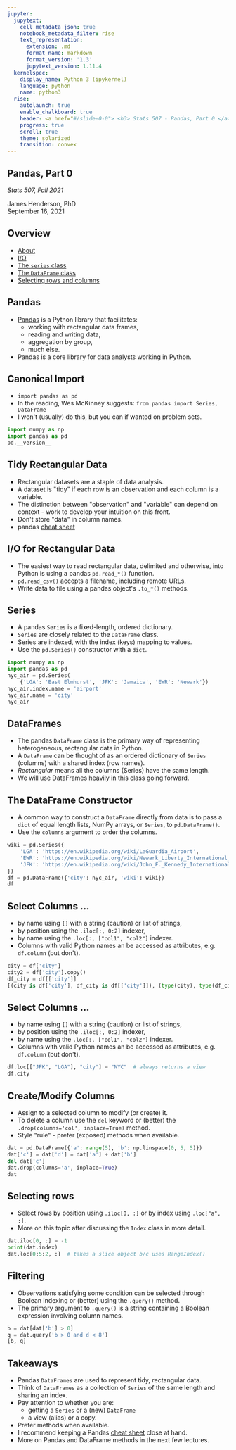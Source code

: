 ```yaml
---
jupyter:
  jupytext:
    cell_metadata_json: true
    notebook_metadata_filter: rise
    text_representation:
      extension: .md
      format_name: markdown
      format_version: '1.3'
      jupytext_version: 1.11.4
  kernelspec:
    display_name: Python 3 (ipykernel)
    language: python
    name: python3
  rise:
    autolaunch: true
    enable_chalkboard: true
    header: <a href="#/slide-0-0"> <h3> Stats 507 - Pandas, Part 0 </a>
    progress: true
    scroll: true
    theme: solarized
    transition: convex
---
```


<!-- #region {"slideshow": {"slide_type": "slide"}} -->
## Pandas, Part 0
*Stats 507, Fall 2021*

James Henderson, PhD  
September 16, 2021
<!-- #endregion -->

<!-- #region {"slideshow": {"slide_type": "slide"}} -->
## Overview
- [About](#/slide-2-0)
- [I/O](#/slide-5-0)
- [The `series` class](#/slide-6-0)
- [The `DataFrame` class](#/slide-7-0)
- [Selecting rows and columns](#/slide-9-0)
<!-- #endregion -->

<!-- #region {"slideshow": {"slide_type": "slide"}} -->
## Pandas
- [Pandas](https://pandas.pydata.org/) is a Python library that facilitates:
   + working with rectangular data frames, 
   + reading and writing data,
   + aggregation by group,
   + much else.
- Pandas is a core library for data analysts working in Python.   
<!-- #endregion -->

<!-- #region {"slideshow": {"slide_type": "slide"}} -->
## Canonical Import
 - `import pandas as pd`
 - In the reading, Wes McKinney suggests: 
   `from pandas import Series, DataFrame`
 - I won't (usually) do this, but you can if wanted on problem sets. 
<!-- #endregion -->

```python slideshow={"slide_type": "code"}
import numpy as np
import pandas as pd
pd.__version__
```
<!-- #region {"slideshow": {"slide_type": "slide"}} -->
## Tidy Rectangular Data
 - Rectangular datasets are a staple of data analysis.
 - A dataset is "tidy" if each row is an observation and each column is
   a variable.
 - The distinction between "observation" and "variable" can depend on 
   context - work to develop your intuition on this front.
 - Don't store "data" in column names.
 - pandas [cheat sheet](https://pandas.pydata.org/Pandas_Cheat_Sheet.pdf)
<!-- #endregion -->

<!-- #region {"slideshow": {"slide_type": "slide"}} -->
## I/O for Rectangular Data
 - The easiest way to read rectangular data, delimited and otherwise,
    into Python is using a pandas `pd.read_*()` function.
 - `pd.read_csv()` accepts a filename, including remote URLs.
 -  Write data to file using a pandas object's `.to_*()` methods.   
<!-- #endregion -->

<!-- #region {"slideshow": {"slide_type": "slide"}} -->
## Series
- A pandas `Series` is a fixed-length, ordered dictionary. 
- `Series` are closely related to the `DataFrame` class. 
- Series are indexed, with the index (keys) mapping to values. 
- Use the `pd.Series()` constructor with a `dict`. 
<!-- #endregion -->

```python slideshow={"slide_type": "code"}
import numpy as np
import pandas as pd
nyc_air = pd.Series(
    {'LGA': 'East Elmhurst', 'JFK': 'Jamaica', 'EWR': 'Newark'})
nyc_air.index.name = 'airport'
nyc_air.name = 'city'
nyc_air 
```

<!-- #region {"slideshow": {"slide_type": "slide"}} -->
## DataFrames
- The pandas `DataFrame` class is the primary way of representing 
  heterogeneous, rectangular data in Python.  
- A `DataFrame` can be thought of as an ordered dictionary of `Series` 
  (columns) with a shared index (row names). 
- *Rectangular* means all the columns (Series) have the same length.  
- We will use DataFrames heavily in this class going forward. 
<!-- #endregion -->

<!-- #region {"slideshow": {"slide_type": "slide"}} -->
## The DataFrame Constructor
- A common way to construct a `DataFrame` directly from data is
  to pass a `dict` of equal length lists, NumPy arrays, or `Series`,
  to `pd.DataFrame()`.
- Use the `columns` argument to order the columns.
<!-- #endregion -->

```python slideshow={"slide_type": "code"}
wiki = pd.Series({
    'LGA': 'https://en.wikipedia.org/wiki/LaGuardia_Airport',
    'EWR': 'https://en.wikipedia.org/wiki/Newark_Liberty_International_Airport',
    'JFK': 'https://en.wikipedia.org/wiki/John_F._Kennedy_International_Airport'
})
df = pd.DataFrame({'city': nyc_air, 'wiki': wiki})
df
```

<!-- #region {"slideshow": {"slide_type": "slide"}} -->
## Select Columns ... 
- by name using `[]` with a string (caution) or list of strings,
- by position using the `.iloc[:, 0:2]` indexer,
- by name using the `.loc[:, ["col1", "col2"]` indexer.
- Columns with valid Python names an be accessed as attributes, e.g. `df.column`
  (but don't). 
<!-- #endregion -->

```python slideshow={"slide_type": "code"}
city = df['city']
city2 = df['city'].copy()
df_city = df[['city']]
[(city is df['city'], df_city is df[['city']]), (type(city), type(df_city))]
```

<!-- #region {"slideshow": {"slide_type": "subslide"}} -->
## Select Columns ... 
- by name using `[]` with a string (caution) or list of strings,
- by position using the `.iloc[:, 0:2]` indexer,
- by name using the `.loc[:, ["col1", "col2"]` indexer.
- Columns with valid Python names an be accessed as attributes, e.g. `df.column`
  (but don't). 
<!-- #endregion -->

```python slideshow={"slide_type": "code"}
df.loc[["JFK", "LGA"], "city"] = "NYC"  # always returns a view
df.city
```

<!-- #region {"slideshow": {"slide_type": "subslide"}} -->
## Create/Modify Columns
- Assign to a selected column to modify (or create) it. 
- To delete a column use the `del` keyword or (better) the 
  `.drop(columns='col', inplace=True)` method. 
- Style "rule" - prefer (exposed) methods when available. 
<!-- #endregion -->

```python slideshow={"slide_type": "code"}
dat = pd.DataFrame({'a': range(5), 'b': np.linspace(0, 5, 5)})
dat['c'] = dat['d'] = dat['a'] + dat['b']
del dat['c']
dat.drop(columns='a', inplace=True)
dat
```

<!-- #region {"slideshow": {"slide_type": "slide"}} -->
## Selecting rows
 - Select rows by position using `.iloc[0, :]` or by index using 
   `.loc["a", :]`. 
 - More on this topic after discussing the `Index` class in more detail. 
<!-- #endregion -->

```python slideshow={"slide_type": "code"}
dat.iloc[0, :] = -1
print(dat.index)
dat.loc[0:5:2, :]  # takes a slice object b/c uses RangeIndex()
```

<!-- #region {"slideshow": {"slide_type": "slide"}} -->
## Filtering
- Observations satisfying some condition can be selected through
  Boolean indexing or (better) using the `.query()` method. 
- The primary argument to `.query()` is a string containing a Boolean 
  expression involving column names. 
<!-- #endregion -->

```python slideshow={"slide_type": "code"}
b = dat[dat['b'] > 0]
q = dat.query('b > 0 and d < 8')
[b, q]
```

<!-- #region {"slideshow": {"slide_type": "slide"}} -->
## Takeaways
- Pandas `DataFrames` are used to represent tidy, rectangular data. 
- Think of `DataFrames` as a collection of `Series` of the same length and
  sharing an index. 
- Pay attention to whether you are: 
  + getting a `Series` or a (new) `DataFrame`
  + a view (alias) or a copy.
- Prefer methods when available. 
- I recommend keeping a Pandas [cheat sheet][cs] close at hand.
- More on Pandas and DataFrame methods in the next few lectures. 

[cs]: https://pandas.pydata.org/Pandas_Cheat_Sheet.pdf
<!-- #endregion -->
